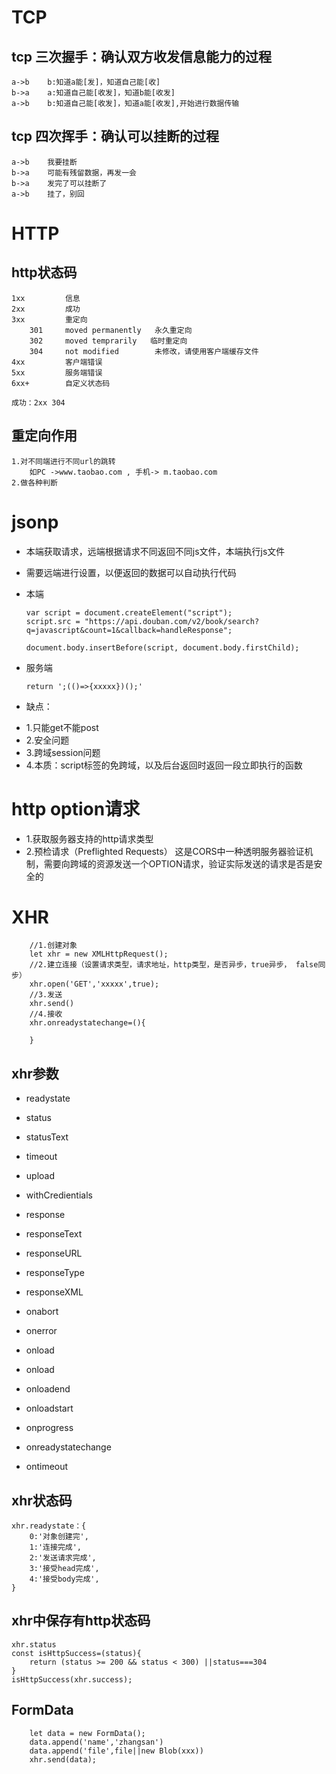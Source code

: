 # TCP
## tcp 三次握手：确认双方收发信息能力的过程

    a->b    b:知道a能[发]，知道自己能[收]
    b->a    a:知道自己能[收发]，知道b能[收发]
    a->b    b:知道自己能[收发]，知道a能[收发],开始进行数据传输

## tcp 四次挥手：确认可以挂断的过程

    a->b    我要挂断
    b->a    可能有残留数据，再发一会
    b->a    发完了可以挂断了
    a->b    挂了，别回
# HTTP
## http状态码
    1xx         信息
    2xx         成功
    3xx         重定向
        301     moved permanently   永久重定向
        302     moved temprarily   临时重定向
        304     not modified        未修改，请使用客户端缓存文件
    4xx         客户端错误
    5xx         服务端错误      
    6xx+        自定义状态码
    
    成功：2xx 304
## 重定向作用
    1.对不同端进行不同url的跳转
        如PC ->www.taobao.com , 手机-> m.taobao.com
    2.做各种判断

# jsonp
- 本端获取请求，远端根据请求不同返回不同js文件，本端执行js文件
- 需要远端进行设置，以便返回的数据可以自动执行代码

- 本端    
    ```
    var script = document.createElement("script");
    script.src = "https://api.douban.com/v2/book/search?q=javascript&count=1&callback=handleResponse";

    document.body.insertBefore(script, document.body.firstChild);   
    ```
- 服务端  
    ```
    return ';(()=>{xxxxx})();'
    ```
- 缺点：
* 1.只能get不能post
* 2.安全问题
* 3.跨域session问题
* 4.本质：script标签的免跨域，以及后台返回时返回一段立即执行的函数

# http option请求
- 1.获取服务器支持的http请求类型
- 2.预检请求（Preflighted Requests）
    这是CORS中一种透明服务器验证机制，需要向跨域的资源发送一个OPTION请求，验证实际发送的请求是否是安全的

# XHR
```
    //1.创建对象
    let xhr = new XMLHttpRequest();
    //2.建立连接（设置请求类型，请求地址，http类型，是否异步，true异步， false同步）
    xhr.open('GET','xxxxx',true);       
    //3.发送
    xhr.send()
    //4.接收
    xhr.onreadystatechange=(){

    }
```
## xhr参数
- readystate

- status
- statusText

- timeout

- upload

- withCredientials

- response
- responseText
- responseURL
- responseType
- responseXML


- onabort
- onerror
- onload
- onload 
- onloadend
- onloadstart
- onprogress
- onreadystatechange
- ontimeout

## xhr状态码
    xhr.readystate：{
        0:'对象创建完',
        1:'连接完成',
        2:'发送请求完成',
        3:'接受head完成',
        4:'接受body完成',
    }
## xhr中保存有http状态码 
    xhr.status
    const isHttpSuccess=(status){
        return (status >= 200 && status < 300) ||status===304
    }
    isHttpSuccess(xhr.success);

## FormData
```
    let data = new FormData();
    data.append('name','zhangsan')
    data.append('file',file||new Blob(xxx))
    xhr.send(data);
```